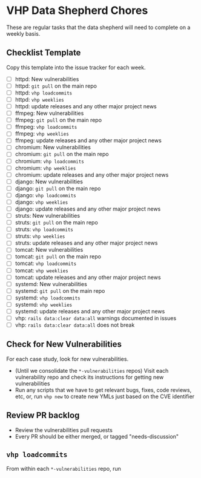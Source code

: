 # VHP Data Shepherd Chores

These are regular tasks that the data shepherd will need to complete on a weekly basis.

## Checklist Template

Copy this template into the issue tracker for each week.

  - [ ] httpd: New vulnerabilities
  - [ ] httpd: `git pull` on the main repo
  - [ ] httpd: `vhp loadcommits`
  - [ ] httpd: `vhp weeklies`
  - [ ] httpd: update releases and any other major project news
  - [ ] ffmpeg: New vulnerabilities
  - [ ] ffmpeg: `git pull` on the main repo
  - [ ] ffmpeg: `vhp loadcommits`
  - [ ] ffmpeg: `vhp weeklies`
  - [ ] ffmpeg: update releases and any other major project news
  - [ ] chromium: New vulnerabilities
  - [ ] chromium: `git pull` on the main repo
  - [ ] chromium: `vhp loadcommits`
  - [ ] chromium: `vhp weeklies`
  - [ ] chromium: update releases and any other major project news
  - [ ] django: New vulnerabilities
  - [ ] django: `git pull` on the main repo
  - [ ] django: `vhp loadcommits`
  - [ ] django: `vhp weeklies`
  - [ ] django: update releases and any other major project news
  - [ ] struts: New vulnerabilities
  - [ ] struts: `git pull` on the main repo
  - [ ] struts: `vhp loadcommits`
  - [ ] struts: `vhp weeklies`
  - [ ] struts: update releases and any other major project news
  - [ ] tomcat: New vulnerabilities
  - [ ] tomcat: `git pull` on the main repo
  - [ ] tomcat: `vhp loadcommits`
  - [ ] tomcat: `vhp weeklies`
  - [ ] tomcat: update releases and any other major project news
  - [ ] systemd: New vulnerabilities
  - [ ] systemd: `git pull` on the main repo
  - [ ] systemd: `vhp loadcommits`
  - [ ] systemd: `vhp weeklies`
  - [ ] systemd: update releases and any other major project news
  - [ ] vhp: `rails data:clear data:all` warnings documented in issues
  - [ ] vhp: `rails data:clear data:all` does not break

## Check for New Vulnerabilities

For each case study, look for new vulnerabilities.
  * (Until we consolidate the `*-vulnerabilities` repos) Visit each vulnerability repo and check its instructions for getting new vulnerabilities
  * Run any scripts that we have to get relevant bugs, fixes, code reviews, etc, or, run `vhp new` to create new YMLs just based on the CVE identifier 

## Review PR backlog

  * Review the vulnerabilities pull requests
  * Every PR should be either merged, or tagged "needs-discussion"

## `vhp loadcommits`

From within each `*-vulnerabilities` repo, run 
